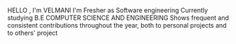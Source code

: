 HELLO , I'm VELMANI
I'm Fresher as Software engineering
Currently studying B.E COMPUTER SCIENCE AND ENGINEERING
Shows frequent and consistent contributions throughout the year, both to personal projects and to others' project

